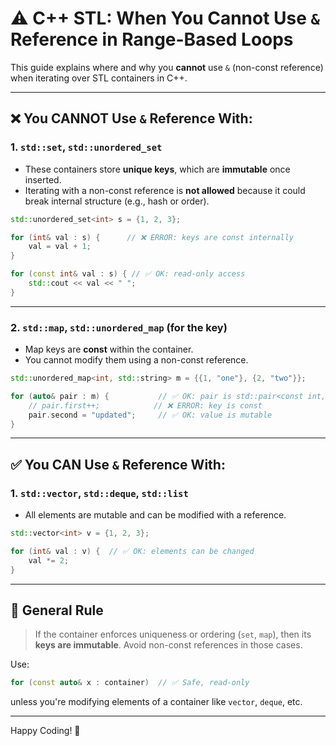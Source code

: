 
# ⚠️ C++ STL: When You Cannot Use `&` Reference in Range-Based Loops

This guide explains where and why you **cannot** use `&` (non-const reference) when iterating over STL containers in C++.

---

## ❌ You CANNOT Use `&` Reference With:

### 1. `std::set`, `std::unordered_set`
- These containers store **unique keys**, which are **immutable** once inserted.
- Iterating with a non-const reference is **not allowed** because it could break internal structure (e.g., hash or order).

```cpp
std::unordered_set<int> s = {1, 2, 3};

for (int& val : s) {      // ❌ ERROR: keys are const internally
    val = val + 1;
}

for (const int& val : s) { // ✅ OK: read-only access
    std::cout << val << " ";
}
```

---

### 2. `std::map`, `std::unordered_map` (for the **key**)
- Map keys are **const** within the container.
- You cannot modify them using a non-const reference.

```cpp
std::unordered_map<int, std::string> m = {{1, "one"}, {2, "two"}};

for (auto& pair : m) {           // ✅ OK: pair is std::pair<const int, string>
    // pair.first++;            // ❌ ERROR: key is const
    pair.second = "updated";     // ✅ OK: value is mutable
}
```

---

## ✅ You CAN Use `&` Reference With:

### 1. `std::vector`, `std::deque`, `std::list`
- All elements are mutable and can be modified with a reference.

```cpp
std::vector<int> v = {1, 2, 3};

for (int& val : v) {  // ✅ OK: elements can be changed
    val *= 2;
}
```

---

## 🧠 General Rule

> If the container enforces uniqueness or ordering (`set`, `map`), then its **keys are immutable**. Avoid non-const references in those cases.

Use:
```cpp
for (const auto& x : container)  // ✅ Safe, read-only
```
unless you're modifying elements of a container like `vector`, `deque`, etc.

---

Happy Coding! 🚀
